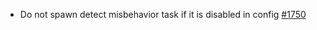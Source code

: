 *   Do not spawn detect misbehavior task if it is disabled in config [#1750](https://github.com/informalsystems/ibc-rs/issues/1750)

